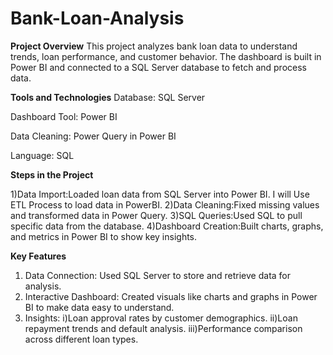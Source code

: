 # Bank-Loan-Analysis

**Project Overview**
This project analyzes bank loan data to understand trends, loan performance, and customer behavior. 
The dashboard is built in Power BI and connected to a SQL Server database to fetch and process data.

**Tools and Technologies**
Database: SQL Server

Dashboard Tool: Power BI

Data Cleaning: Power Query in Power BI

Language: SQL

**Steps in the Project**

1)Data Import:Loaded loan data from SQL Server into Power BI. I will Use ETL Process to load data in PowerBI.
2)Data Cleaning:Fixed missing values and transformed data in Power Query.
3)SQL Queries:Used SQL to pull specific data from the database.
4)Dashboard Creation:Built charts, graphs, and metrics in Power BI to show key insights.

**Key Features**
1) Data Connection: Used SQL Server to store and retrieve data for analysis.
2) Interactive Dashboard: Created visuals like charts and graphs in Power BI to make data easy to understand.
3) Insights:
      i)Loan approval rates by customer demographics.
      ii)Loan repayment trends and default analysis.
      iii)Performance comparison across different loan types.
